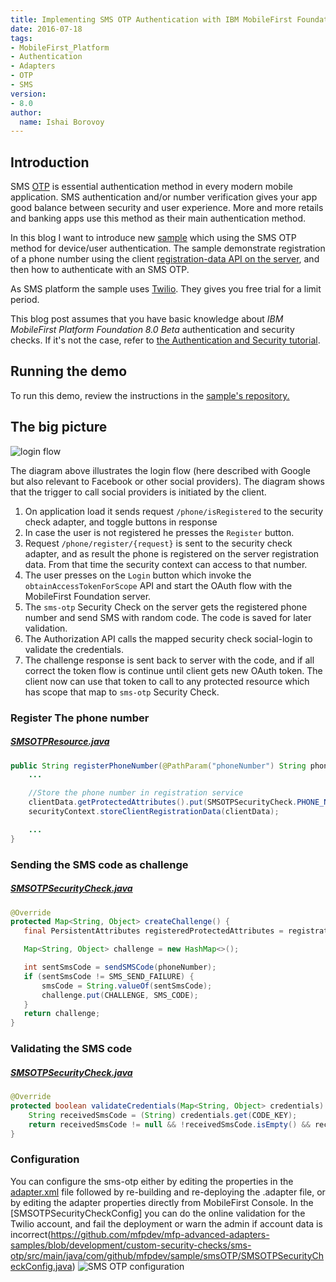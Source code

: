 ```yaml
---
title: Implementing SMS OTP Authentication with IBM MobileFirst Foundation 8.0
date: 2016-07-18
tags:
- MobileFirst_Platform
- Authentication
- Adapters
- OTP
- SMS
version:
- 8.0
author:
  name: Ishai Borovoy
---
```


## Introduction
 SMS [OTP](https://www.wikiwand.com/en/One-time_password) is essential authentication method in every modern mobile application.  SMS authentication and/or number verification gives your app good balance between security and user experience. More and more retails and banking apps use this method as their main authentication method.

 In this blog I want to introduce new [sample](https://github.com/mfpdev/mfp-advanced-adapters-samples/tree/development/custom-security-checks/sms-otp-sample) which using the SMS OTP method for device/user authentication.  The sample demonstrate registration of a phone number using the client [registration-data API on the server](https://www.ibm.com/support/knowledgecenter/SSHS8R_8.0.0/com.ibm.worklight.apiref.doc/html/refjava-mfp-server/html/com/ibm/mfp/server/registration/external/model/ClientData.html), and then how to authenticate with an SMS OTP.

As SMS platform the sample uses [Twilio](https://www.twilio.com/). They gives you free trial for a limit period.

This blog post assumes that you have basic knowledge about *IBM MobileFirst Platform Foundation 8.0 Beta* authentication and security checks. If it's not the case, refer to [the Authentication and Security tutorial](https://mobilefirstplatform.ibmcloud.com/tutorials/en/foundation/8.0/authentication-and-security/).  

## Running the demo
To run this demo, review the instructions in the [sample's repository.](https://github.com/mfpdev/mfp-advanced-adapters-samples/tree/development/custom-security-checks/sms-otp-sample)

## The big picture
![login flow]({{site.baseurl}}/assets/blog/2016-18-07-sms-otp-with-ibm-mobilefirst-platform-foundation/Architecture.png)

The diagram above illustrates the login flow (here described with Google but also relevant to Facebook or other social providers). The diagram shows that the trigger to call social providers is initiated by the client.

1. On application load it sends request `/phone/isRegistered` to the security check adapter, and toggle buttons in response
2. In case the user is not registered he presses the `Register` button.  
3. Request `/phone/register/{request}` is sent to the security check adapter, and as result the phone is registered on the server registration data.
From that time the security context can access to that number.
4. The user presses on the `Login` button which invoke the `obtainAccessTokenForScope` API and start the OAuth flow with the MobileFirst Foundation server.
5. The `sms-otp` Security Check on the server gets the registered phone number and send SMS with random code.  The code is saved for later validation.  
6. The Authorization API calls the mapped security check social-login to validate the credentials.  
7. The challenge response is sent back to server with the code, and if all correct the token flow is continue until client gets new OAuth token.
The client now can use that token to call to any protected resource which has scope that map to `sms-otp` Security Check.

### Register The phone number
##### [SMSOTPResource.java](https://github.com/mfpdev/mfp-advanced-adapters-samples/blob/development/custom-security-checks/sms-otp/src/main/java/com/github/mfpdev/sample/smsOTP/SMSOTPResource.java)

```java
public String registerPhoneNumber(@PathParam("phoneNumber") String phoneNumber) {
    ...

    //Store the phone number in registration service
    clientData.getProtectedAttributes().put(SMSOTPSecurityCheck.PHONE_NUMBER, phoneNumber);
    securityContext.storeClientRegistrationData(clientData);

    ...
}
```

### Sending the SMS code as challenge
##### [SMSOTPSecurityCheck.java](https://github.com/mfpdev/mfp-advanced-adapters-samples/blob/development/custom-security-checks/sms-otp/src/main/java/com/github/mfpdev/sample/smsOTP/SMSOTPSecurityCheck.java)
```java
@Override
protected Map<String, Object> createChallenge() {
   final PersistentAttributes registeredProtectedAttributes = registrationContext.getRegisteredProtectedAttributes();

   Map<String, Object> challenge = new HashMap<>();

   int sentSmsCode = sendSMSCode(phoneNumber);
   if (sentSmsCode != SMS_SEND_FAILURE) {
       smsCode = String.valueOf(sentSmsCode);
       challenge.put(CHALLENGE, SMS_CODE);
   }
   return challenge;
}
```

### Validating the SMS code
##### [SMSOTPSecurityCheck.java](https://github.com/mfpdev/mfp-advanced-adapters-samples/blob/development/custom-security-checks/sms-otp/src/main/java/com/github/mfpdev/sample/smsOTP/SMSOTPSecurityCheck.java)
```java
@Override
protected boolean validateCredentials(Map<String, Object> credentials) {
    String receivedSmsCode = (String) credentials.get(CODE_KEY);
    return receivedSmsCode != null && !receivedSmsCode.isEmpty() && receivedSmsCode.equals(smsCode);
}
```

### Configuration
You can configure the sms-otp either by editing the properties in the [adapter.xml](https://github.com/mfpdev/mfp-advanced-adapters-samples/blob/development/custom-security-checks/sms-otp/src/main/adapter-resources/adapter.xml) file followed by re-building and re-deploying the .adapter file, or by editing the adapter properties directly from MobileFirst Console.  In the [SMSOTPSecurityCheckConfig] you can do the online validation for the Twilio account, and fail the deployment or warn the admin  if account data is incorrect(https://github.com/mfpdev/mfp-advanced-adapters-samples/blob/development/custom-security-checks/sms-otp/src/main/java/com/github/mfpdev/sample/smsOTP/SMSOTPSecurityCheckConfig.java)
![SMS OTP configuration]({{site.baseurl}}/assets/blog/2016-18-07-sms-otp-with-ibm-mobilefirst-platform-foundation/Configuration.png)
